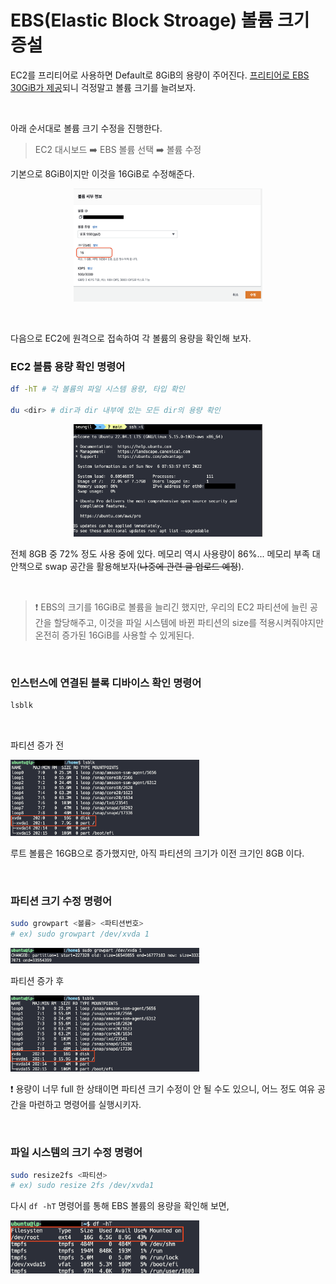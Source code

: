 # EBS(Elastic Block Stroage) 볼륨 크기 증설

EC2를 프리티어로 사용하면 Default로 8GiB의 용량이 주어진다. <u>프리티어로 EBS 30GiB가 제공</u>되니 걱정말고 볼륨 크기를 늘려보자.

<br>

아래 순서대로 볼륨 크기 수정을 진행한다.

> EC2 대시보드 ➡️ EBS 볼륨 선택 ➡️ 볼륨 수정

기본으로 8GiB이지만 이것을 16GiB로 수정해준다.

<p align="center"><img src="../images/AWS/EBSvolumeUp/editVolume.png" width=60% height=20%></p>

<br>

다음으로 EC2에 원격으로 접속하여 각 볼륨의 용량을 확인해 보자.

### EC2 볼륨 용량 확인 명령어
```bash
df -hT # 각 볼륨의 파일 시스템 용량, 타입 확인

du <dir> # dir과 dir 내부에 있는 모든 dir의 용량 확인
```

<p align="center"><img src="../images/AWS/EBSvolumeUp/systemInfo.png" width=60% height=20%></p>

전체 8GB 중 72% 정도 사용 중에 있다. 메모리 역시 사용량이 86%... 메모리 부족 대안책으로 swap 공간을 활용해보자(~~나중에 관련 글 업로드 예정~~).

<br>

> ❗️ EBS의 크기를 16GiB로 볼륨을 늘리긴 했지만, 우리의 EC2 파티션에 늘린 공간을 할당해주고, 이것을 파일 시스템에 바뀐 파티션의 size를 적용시켜줘야지만 온전히 증가된 16GiB를 사용할 수 있게된다.

<br>

### 인스턴스에 연결된 블록 디바이스 확인 명령어
```bash
lsblk
```
<br>

파티션 증가 전

<img src="../images/AWS/EBSvolumeUp/beforePartition.png" width=60% height=20%>

루트 볼륨은 16GB으로 증가했지만, 아직 파티션의 크기가 이전 크기인 8GB 이다.

<br>

### 파티션 크기 수정 명령어
```bash
sudo growpart <볼륨> <파티션번호>
# ex) sudo growpart /dev/xvda 1
```
<img src="../images/AWS/EBSvolumeUp/setPartition.png" width=60% height=20%>

<br>

파티션 증가 후

<img src="../images/AWS/EBSvolumeUp/afterPartition.png" width=60% height=20%>

❗️ 용량이 너무 full 한 상태이면 파티션 크기 수정이 안 될 수도 있으니, 어느 정도 여유 공간을 마련하고 명령어를 실행시키자.

<br>

### 파일 시스템의 크기 수정 명령어
```bash
sudo resize2fs <파티션>
# ex) sudo resize 2fs /dev/xvda1
```

다시 `df -hT` 명령어를 통해 EBS 볼륨의 용량을 확인해 보면,

<img src="../images/AWS/EBSvolumeUp/dfhT.png" width=60% height=20%>